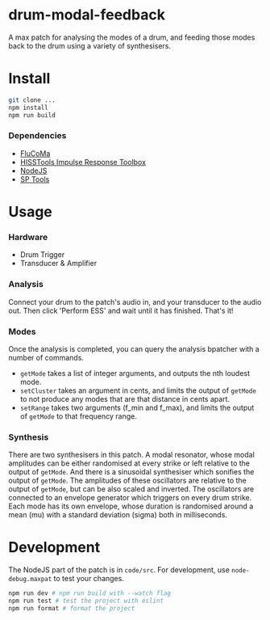 # drum-modal-feedback

A max patch for analysing the modes of a drum, and feeding those modes back to the drum using a variety of synthesisers.

# Install

```bash
git clone ...
npm install
npm run build
```

### Dependencies

-   [FluCoMa](https://github.com/flucoma/flucoma-max/)
-   [HISSTools Impulse Response Toolbox](https://github.com/HISSTools/HISSTools_Impulse_Response_Toolbox)
-   [NodeJS](https://formulae.brew.sh/formula/node)
-   [SP Tools](https://github.com/rconstanzo/sp-tools)

# Usage

### Hardware

-   Drum Trigger
-   Transducer & Amplifier

### Analysis

Connect your drum to the patch's audio in, and your transducer to the audio out. Then click 'Perform ESS' and wait until it has finished. That's it!

### Modes

Once the analysis is completed, you can query the analysis bpatcher with a number of commands.

-   `getMode` takes a list of integer arguments, and outputs the nth loudest mode.
-   `setCluster` takes an argument in cents, and limits the output of `getMode` to not produce any modes that are that distance in cents apart.
-   `setRange` takes two arguments (f_min and f_max), and limits the output of `getMode` to that frequency range.

### Synthesis

There are two synthesisers in this patch. A modal resonator, whose modal amplitudes can be either randomised at every strike or left relative to the output of `getMode`. And there is a sinusoidal synthesiser which sonifies the output of `getMode`. The amplitudes of these oscillators are relative to the output of `getMode`, but can be also scaled and inverted. The oscillators are connected to an envelope generator which triggers on every drum strike. Each mode has its own envelope, whose duration is randomised around a mean (mu) with a standard deviation (sigma) both in milliseconds.

# Development

The NodeJS part of the patch is in `code/src`. For development, use `node-debug.maxpat` to test your changes.

```bash
npm run dev # npm run build with --watch flag
npm run test # test the project with eslint
npm run format # format the project
```
